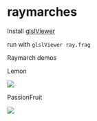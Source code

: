 # raymarches

Install [glslViewer](https://github.com/patriciogonzalezvivo/glslViewer)

run with `glslViewer ray.frag`

Raymarch demos

Lemon

![](http://i.giphy.com/l4hLBMGpTxDMD7YeQ.gif)

PassionFruit

![](http://i.giphy.com/l4hLKMTchp1Ko6uKk.gif)
